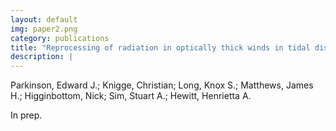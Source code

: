 ```yaml
---
layout: default
img: paper2.png
category: publications 
title: "Reprocessing of radiation in optically thick winds in tidal disruption events"
description: |
---
```


Parkinson, Edward J.;  Knigge, Christian;  Long, Knox S.;  Matthews, James H.;  Higginbottom, Nick;  Sim, Stuart A.; Hewitt, Henrietta A.

In prep.
<!-- [2020, MNRAS, 494, 4914](https://ui.adsabs.harvard.edu/abs/2020MNRAS.494.4914P/abstract) -->
